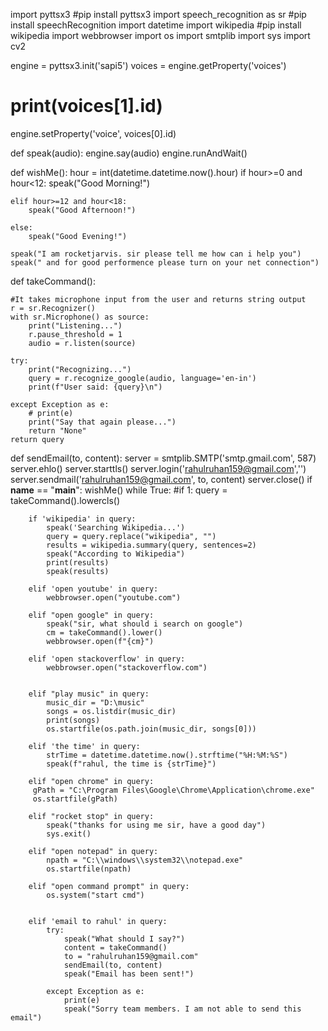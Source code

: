 import pyttsx3 #pip install pyttsx3
import speech_recognition as sr #pip install speechRecognition
import datetime
import wikipedia #pip install wikipedia
import webbrowser
import os
import smtplib
import sys
import cv2

engine = pyttsx3.init('sapi5')
voices = engine.getProperty('voices')
# print(voices[1].id)
engine.setProperty('voice', voices[0].id)


def speak(audio):
    engine.say(audio)
    engine.runAndWait()


def wishMe():
    hour = int(datetime.datetime.now().hour)
    if hour>=0 and hour<12:
        speak("Good Morning!")

    elif hour>=12 and hour<18:
        speak("Good Afternoon!")   

    else:
        speak("Good Evening!")  

    speak("I am rocketjarvis. sir please tell me how can i help you")
    speak(" and for good performence please turn on your net connection")

def takeCommand(): 

    #It takes microphone input from the user and returns string output
    r = sr.Recognizer()
    with sr.Microphone() as source:
        print("Listening...")
        r.pause_threshold = 1 
        audio = r.listen(source)

    try:
        print("Recognizing...")    
        query = r.recognize_google(audio, language='en-in')
        print(f"User said: {query}\n")

    except Exception as e:
        # print(e)    
        print("Say that again please...")  
        return "None"
    return query

def sendEmail(to, content):
    server = smtplib.SMTP('smtp.gmail.com', 587)
    server.ehlo()
    server.starttls()
    server.login('rahulruhan159@gmail.com','')
    server.sendmail('rahulruhan159@gmail.com', to, content)
    server.close()
if __name__ == "__main__":
    wishMe()
    while True:
    #if 1:
        query = takeCommand().lowercls()

        if 'wikipedia' in query:
            speak('Searching Wikipedia...')
            query = query.replace("wikipedia", "")
            results = wikipedia.summary(query, sentences=2)
            speak("According to Wikipedia")
            print(results)
            speak(results)

        elif 'open youtube' in query:
            webbrowser.open("youtube.com")

        elif "open google" in query:
            speak("sir, what should i search on google")
            cm = takeCommand().lower()
            webbrowser.open(f"{cm}")

        elif 'open stackoverflow' in query:
            webbrowser.open("stackoverflow.com")   


        elif "play music" in query:
            music_dir = "D:\music"
            songs = os.listdir(music_dir)
            print(songs)    
            os.startfile(os.path.join(music_dir, songs[0]))

        elif 'the time' in query:
            strTime = datetime.datetime.now().strftime("%H:%M:%S")    
            speak(f"rahul, the time is {strTime}")

        elif "open chrome" in query:
         gPath = "C:\Program Files\Google\Chrome\Application\chrome.exe"
         os.startfile(gPath)

        elif "rocket stop" in query:
            speak("thanks for using me sir, have a good day")
            sys.exit()

        elif "open notepad" in query:
            npath = "C:\\windows\\system32\\notepad.exe"
            os.startfile(npath)

        elif "open command prompt" in query:
            os.system("start cmd")


        elif 'email to rahul' in query:
            try:
                speak("What should I say?")
                content = takeCommand()
                to = "rahulruhan159@gmail.com"
                sendEmail(to, content)
                speak("Email has been sent!")

            except Exception as e:
                print(e)
                speak("Sorry team members. I am not able to send this email")
